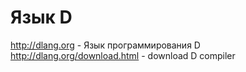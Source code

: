 # Язык D
http://dlang.org - Язык программирования D
http://dlang.org/download.html - download D compiler




